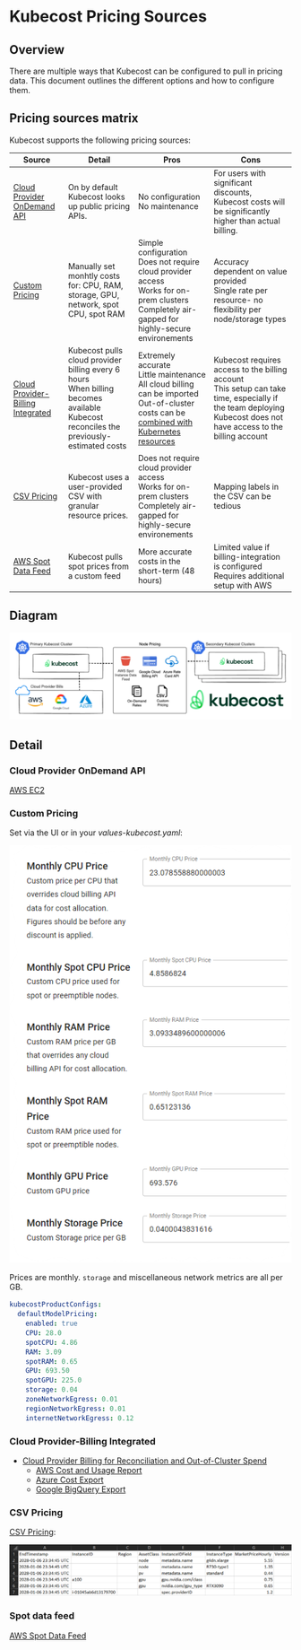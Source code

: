 # Kubecost Pricing Sources

## Overview

There are multiple ways that Kubecost can be configured to pull in pricing data. This document outlines the different options and how to configure them.

## Pricing sources matrix

Kubecost supports the following pricing sources:

| Source | Detail | Pros | Cons |
|--|--|--|--|
| [Cloud Provider OnDemand API](pricing-sources-matrix.md#cloud-provider-ondemand-api) | On by default<br>Kubecost looks up public pricing APIs. | No configuration<br>No maintenance | For users with significant discounts, Kubecost costs will be significantly higher than actual billing. |
| [Custom Pricing](#custom-pricing) | Manually set monhtly costs for: CPU, RAM, storage, GPU, network, spot CPU, spot RAM | Simple configuration<br>Does not require cloud provider access<br>Works for on-prem clusters<br>Completely air-gapped for highly-secure environements  | Accuracy dependent on value provided<br>Single rate per resource- no flexibility per node/storage types |
| [Cloud Provider-Billing Integrated](/install-and-configure/install/cloud-integration/README.md) | Kubecost pulls cloud provider billing every 6 hours<br>When billing becomes available Kubecost reconciles the previously-estimated costs | Extremely accurate<br>Little maintenance<br>All cloud billing can be imported<br>Out-of-cluster costs can be [combined with Kubernetes resources](navigating-the-kubecost-ui/collections.md) | Kubecost requires access to the billing account<br>This setup can take time, especially if the team deploying Kubecost does not have access to the billing account |
| [CSV Pricing](/install-and-configure/advanced-configuration/csv-pricing.md) | Kubecost uses a user-provided CSV with granular resource prices. | Does not require cloud provider access<br>Works for on-prem clusters<br>Completely air-gapped for highly-secure environements | Mapping labels in the CSV can be tedious |
| [AWS Spot Data Feed](/install-and-configure/install/cloud-integration/aws-cloud-integrations/aws-spot-instances.md) | Kubecost pulls spot prices from a custom feed | More accurate costs in the short-term (48 hours) | Limited value if billing-integration is configured<br>Requires additional setup with AWS |

## Diagram

![Cloud Provider Billing Integrated](../images/cloud-bill-diagram.png)

## Detail

### Cloud Provider OnDemand API

[AWS EC2](https://pricing.us-east-1.amazonaws.com/offers/v1.0/aws/AmazonEC2/current/us-east-2/index.json)

### Custom Pricing

Set via the UI or in your *values-kubecost.yaml*:

![UI Custom Pricing Screenshot](../images/custom-pricing.png)

Prices are monthly. `storage` and miscellaneous network metrics are all per GB.

```yaml
kubecostProductConfigs:
  defaultModelPricing:
    enabled: true
    CPU: 28.0
    spotCPU: 4.86
    RAM: 3.09
    spotRAM: 0.65
    GPU: 693.50
    spotGPU: 225.0
    storage: 0.04
    zoneNetworkEgress: 0.01
    regionNetworkEgress: 0.01
    internetNetworkEgress: 0.12
```

### Cloud Provider-Billing Integrated

- [Cloud Provider Billing for Reconciliation and Out-of-Cluster Spend](/install-and-configure/install/cloud-integration/README.md)
  - [AWS Cost and Usage Report](/install-and-configure/install/cloud-integration/aws-cloud-integrations/aws-cloud-integrations.md)
  - [Azure Cost Export](/install-and-configure/install/cloud-integration/azure-out-of-cluster/azure-out-of-cluster.md)
  - [Google BigQuery Export](/install-and-configure/install/cloud-integration/gcp-out-of-cluster/README.md)

### CSV Pricing

[CSV Pricing](../install-and-configure/advanced-configuration/csv-pricing.md):

![CSV Pricing Table](/images/pricing.png)

### Spot data feed

[AWS Spot Data Feed](../install-and-configure/install/cloud-integration/aws-cloud-integrations/aws-spot-instances.md)
